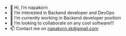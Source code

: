 - 👋 Hi, I’m napakorn
- 👀 I’m interested in Backend developer and DevOps
- 🌱 I’m currently working in Backend developer position
- 💞️ I’m looking to collaborate on any cool software!!!
- 📫 Contact me on napakorn.sk@gmail.com

<!---
napakornsk/napakornsk is a ✨ special ✨ repository because its `README.md` (this file) appears on your GitHub profile.
You can click the Preview link to take a look at your changes.
--->
